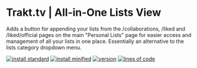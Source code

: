 # Trakt.tv | All-in-One Lists View
Adds a button for appending your lists from the /collaborations, /liked and /liked/official pages on the main "Personal Lists" page for easier access and management of all your lists in one place. Essentially an alternative to the lists category dropdown menu.

[![install standard](https://img.shields.io/badge/install-standard-006400)](https://raw.githubusercontent.com/Fenn3c401/Trakt.tv-Userscript-Collection/main/userscripts/dist/p2o98x5r.user.js) [![install minified](https://img.shields.io/badge/install-minified-64962a)](https://raw.githubusercontent.com/Fenn3c401/Trakt.tv-Userscript-Collection/main/userscripts/dist/p2o98x5r.min.user.js) [![version](https://img.shields.io/badge/version-1.0.5-blue)](../../../../blame/main/userscripts/dist/p2o98x5r.user.js) [![lines of code](https://img.shields.io/badge/loc-114-orange)](../../userscripts/dist/p2o98x5r.user.js)

